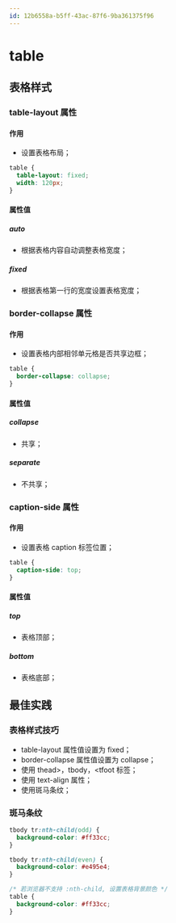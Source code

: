 ```yaml
---
id: 12b6558a-b5ff-43ac-87f6-9ba361375f96
---
```


# table

## 表格样式

### table-layout 属性

#### 作用

- 设置表格布局；

```css
table {
  table-layout: fixed;
  width: 120px;
}
```

#### 属性值

##### auto

- 根据表格内容自动调整表格宽度；

##### fixed

- 根据表格第一行的宽度设置表格宽度；

### border-collapse 属性

#### 作用

- 设置表格内部相邻单元格是否共享边框；

```css
table {
  border-collapse: collapse;
}
```

#### 属性值

##### collapse

- 共享；

##### separate

- 不共享；

### caption-side 属性

#### 作用

- 设置表格 caption 标签位置；

```css
table {
  caption-side: top;
}
```

#### 属性值

##### top

- 表格顶部；

##### bottom

- 表格底部；

## 最佳实践

### 表格样式技巧

- table-layout 属性值设置为 fixed；
- border-collapse 属性值设置为 collapse；
- 使用 thead\>，tbody，\<tfoot 标签；
- 使用 text-align 属性；
- 使用斑马条纹；

### 斑马条纹

```css
tbody tr:nth-child(odd) {
  background-color: #ff33cc;
}

tbody tr:nth-child(even) {
  background-color: #e495e4;
}

/* 若浏览器不支持 :nth-child, 设置表格背景颜色 */
table {
  background-color: #ff33cc;
}
```
